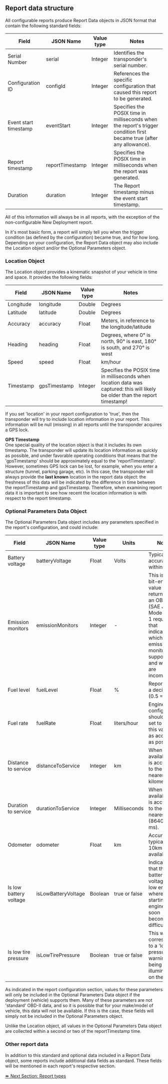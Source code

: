 ## Report data structure  
All configurable reports produce Report Data objects in JSON format that contain the following standard fields:  

Field | JSON Name | Value type | Notes
------|-----------|------------|-------
Serial Number | serial | Integer | Identifies the transponder's serial number.  
Configuration ID | configId | Integer | References the specific configuration that caused this report to be generated.  
Event start timestamp	| eventStart | Integer | Specifies the POSIX time in milliseconds when the report's trigger condition first became true (after any allowance).  
Report timestamp | reportTimestamp | Integer | Specifies the POSIX time in milliseconds when the report was generated.  
Duration | duration | Integer | The Report timestamp minus the event start timestamp.  

All of this information will always be in all reports, with the exception of the non-configurable New Deployment report.  

In it's most basic form, a report will simply tell you when the trigger condition (as defined by the configuration) became true, and for how long. Depending on your configuration, the Report Data object may also include the Location object and/or the Optional Parameters object.  

### Location Object  
The Location object provides a kinematic snapshot of your vehicle in time and space. It provides the following fields:  

Field | JSON Name | Value type | Notes  
------|-----------|------------|-------
Longitude | longitude | Double | Degrees  
Latitude | latitude | Double | Degrees  
Accuracy | accuracy | Float | Meters, in reference to the longitude/latitude  
Heading |	heading	| Float |	Degrees, where 0° is north, 90° is east, 180° is south, and 270° is west
Speed | speed	| Float | km/hour  
Timestamp | gpsTimestamp | Integer | Specifies the POSIX time in milliseconds when location data was captured: this will likely be older than the report timestamp!  

If you set 'location' in your report configuration to 'true', then the transponder will try to include location information in your report. This information will be null (missing) in all reports until the transponder acquires a GPS lock.  

**GPS Timestamp**  
One special quality of the location object is that it includes its own timestamp. The transponder will update its location information as quickly as possible, and under favorable operating conditions that means that the 'gpsTimestamp' should be approximately equal to the 'reportTimestamp'. However, sometimes GPS lock can be lost, for example, when you enter a structure (tunnel, parking garage, etc). In this case, the transponder will always provide the **last known** location in the report data object: the freshness of this data will be indicated by the difference in time between the reportTimestamp and gpsTimestamp. Therefore, when examining report data it is important to see how recent the location information is with respect to the report timestamp.  

### Optional Parameters Data Object  
The Optional Parameters Data object includes any parameters specified in the report's configuration, and could include:  


Field | JSON Name | Value type | Units | Notes
------|-----------|------------|-------|-------
Battery voltage | batteryVoltage | Float | Volts | Typically accurate to within 50mV.
Emission monitors | emissionMonitors | Integer | - | This is the bit-encoded value returned by an OBD-II (SAE J1979) Mode 1, PID 1 request that indicates which emission monitors are supported and which are incomplete.
Fuel level | fuelLevel | Float | % | Reported as a decimal (0.5 = 50%)
Fuel rate | fuelRate | Float | liters/hour | Engine configuration should be set to ensure this value is as accurate as possible.
Distance to service | distanceToService | Integer | km | When available, it is accurate to the nearest ten kilometers.
Duration to service | durationToService | Integer | Milliseconds | When available, it is accurate to the nearest day (86400000 ms).
Odometer | odometer | Float | km | Accuracy is typically +/- 10km when available.
Is low battery voltage | isLowBatteryVoltage | Boolean | true or false | Indicates that the battery voltage is low enough where starting the engine might soon become difficult.
Is low tire pressure | isLowTirePressure | Boolean | true or false | This will correspond to a 'low tire pressure' warning light being illuminated on the dash.

As indicated in the report configuration section, values for these parameters will only be included in the Optional Parameters Data object if the deployment (vehicle) supports them. Many of these parameters are not 'standard' OBD-II data, and so it is possible that for your make/model of vehicle, this data will not be available. If this is the case, these fields will simply not be included in the Optional Parameters object.  

Unlike the Location object, all values in the Optional Parameters Data object are collected within a second or two of the reportTimestamp time.

### Other report data  
In addition to this standard and optional data included in a Report Data object, some reports include additional data fields as standard. These fields will be mentioned in each report's respective section.  

[:fast_forward: Next Section: Report types](/reportTypes.md)
